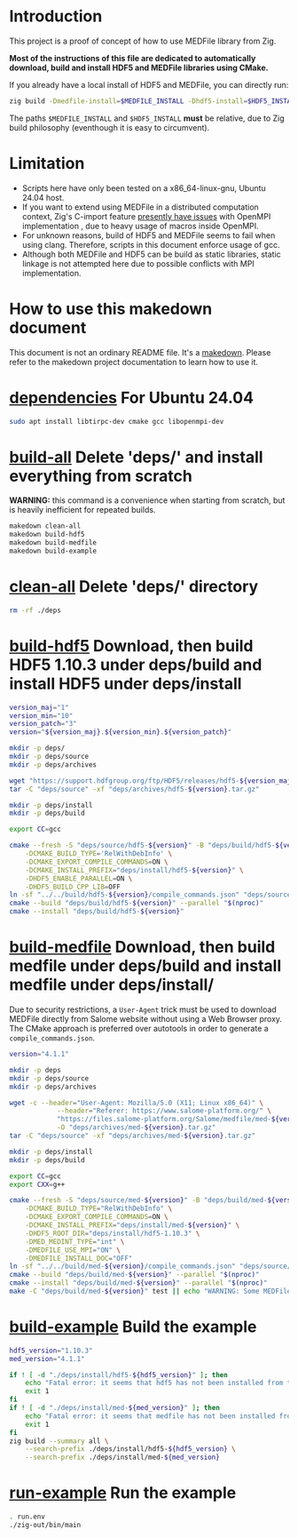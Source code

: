 # Introduction

This project is a proof of concept of how to use MEDFile library from Zig.

**Most of the instructions of this file are dedicated to automatically download,
build and install HDF5 and MEDFile libraries using CMake.**

If you already have a local install of HDF5 and MEDFile, you can directly
run:

```sh
zig build -Dmedfile-install=$MEDFILE_INSTALL -Dhdf5-install=$HDF5_INSTALL
```

The paths `$MEDFILE_INSTALL` and `$HDF5_INSTALL` **must** be relative, due to
Zig build philosophy (eventhough it is easy to circumvent). 

# Limitation

- Scripts here have only been tested on a x86_64-linux-gnu, Ubuntu 24.04 host.
- If you want to extend using MEDFile in a distributed computation context, Zig's
C-import feature [presently have
issues](https://github.com/lefp/mpi-zig-example) with OpenMPI implementation ,
due to heavy usage of macros inside OpenMPI.
- For unknown reasons, build of HDF5 and MEDFile seems to fail when using clang.
Therefore, scripts in this document enforce usage of gcc.
- Although both MEDFile and HDF5 can be build as static libraries, static
linkage is not attempted here due to possible conflicts with MPI
implementation.


# How to use this makedown document

This document is not an ordinary README file. It's a
[makedown](https://github.com/tzador/makedown). Please refer to the makedown
project documentation to learn how to use it.

# [dependencies]() For Ubuntu 24.04

```sh
sudo apt install libtirpc-dev cmake gcc libopenmpi-dev
```

# [build-all]() Delete 'deps/' and install everything from scratch

**WARNING:** this command is a convenience when starting from scratch, but is
heavily inefficient for repeated builds.

```sh
makedown clean-all
makedown build-hdf5
makedown build-medfile
makedown build-example
```

# [clean-all]() Delete 'deps/' directory

```sh
rm -rf ./deps
```

# [build-hdf5]() Download, then build HDF5 1.10.3 under deps/build and install HDF5 under deps/install

```sh
version_maj="1"
version_min="10"
version_patch="3"
version="${version_maj}.${version_min}.${version_patch}"

mkdir -p deps/
mkdir -p deps/source
mkdir -p deps/archives

wget "https://support.hdfgroup.org/ftp/HDF5/releases/hdf5-${version_maj}.${version_min}/hdf5-${version}/src/hdf5-${version}.tar.gz" -O "deps/archives/hdf5-${version}.tar.gz"
tar -C "deps/source" -xf "deps/archives/hdf5-${version}.tar.gz"

mkdir -p deps/install
mkdir -p deps/build

export CC=gcc

cmake --fresh -S "deps/source/hdf5-${version}" -B "deps/build/hdf5-${version}" \
    -DCMAKE_BUILD_TYPE='RelWithDebInfo' \
    -DCMAKE_EXPORT_COMPILE_COMMANDS=ON \
    -DCMAKE_INSTALL_PREFIX="deps/install/hdf5-${version}" \
    -DHDF5_ENABLE_PARALLEL=ON \
    -DHDF5_BUILD_CPP_LIB=OFF
ln -sf "../../build/hdf5-${version}/compile_commands.json" "deps/source/hdf5-${version}/compile_commands.json"
cmake --build "deps/build/hdf5-${version}" --parallel "$(nproc)" 
cmake --install "deps/build/hdf5-${version}"
```

# [build-medfile]() Download, then build medfile under deps/build and install medfile under deps/install/

Due to security restrictions, a `User-Agent` trick must be used to download
MEDFile directly from Salome website without using a Web Browser proxy.
The CMake approach is preferred over autotools in order to generate a
`compile_commands.json`.

```sh
version="4.1.1"

mkdir -p deps
mkdir -p deps/source
mkdir -p deps/archives

wget -c --header="User-Agent: Mozilla/5.0 (X11; Linux x86_64)" \
  			--header="Referer: https://www.salome-platform.org/" \
            "https://files.salome-platform.org/Salome/medfile/med-${version}.tar.gz" \
  			-O "deps/archives/med-${version}.tar.gz"
tar -C "deps/source" -xf "deps/archives/med-${version}.tar.gz"

mkdir -p deps/install
mkdir -p deps/build

export CC=gcc
export CXX=g++

cmake --fresh -S "deps/source/med-${version}" -B "deps/build/med-${version}" \
    -DCMAKE_BUILD_TYPE="RelWithDebInfo" \
    -DCMAKE_EXPORT_COMPILE_COMMANDS=ON \
    -DCMAKE_INSTALL_PREFIX="deps/install/med-${version}" \
    -DHDF5_ROOT_DIR="deps/install/hdf5-1.10.3" \
    -DMED_MEDINT_TYPE="int" \
    -DMEDFILE_USE_MPI="ON" \
    -DMEDFILE_INSTALL_DOC="OFF"
ln -sf "../../build/med-${version}/compile_commands.json" "deps/source/med-${version}/compile_commands.json"
cmake --build "deps/build/med-${version}" --parallel "$(nproc)" 
cmake --install "deps/build/med-${version}" --parallel "$(nproc)" 
make -C "deps/build/med-${version}" test || echo "WARNING: Some MEDFile tests failed." >&2
```

# [build-example]() Build the example

```sh
hdf5_version="1.10.3"
med_version="4.1.1"

if ! [ -d "./deps/install/hdf5-${hdf5_version}" ]; then
    echo "Fatal error: it seems that hdf5 has not been installed from the makedown script. Please run 'makedown build-hdf5' or 'makedown build-all'. Abort." >&2
    exit 1
fi
if ! [ -d "./deps/install/med-${med_version}" ]; then
    echo "Fatal error: it seems that medfile has not been installed from the makedown script. Please run 'makedown build-medfile' or 'makedown build-all'. Abort." >&2
    exit 1
fi
zig build --summary all \
    --search-prefix ./deps/install/hdf5-${hdf5_version} \
    --search-prefix ./deps/install/med-${med_version}
```

# [run-example]() Run the example

```sh
. run.env
./zig-out/bin/main
```
